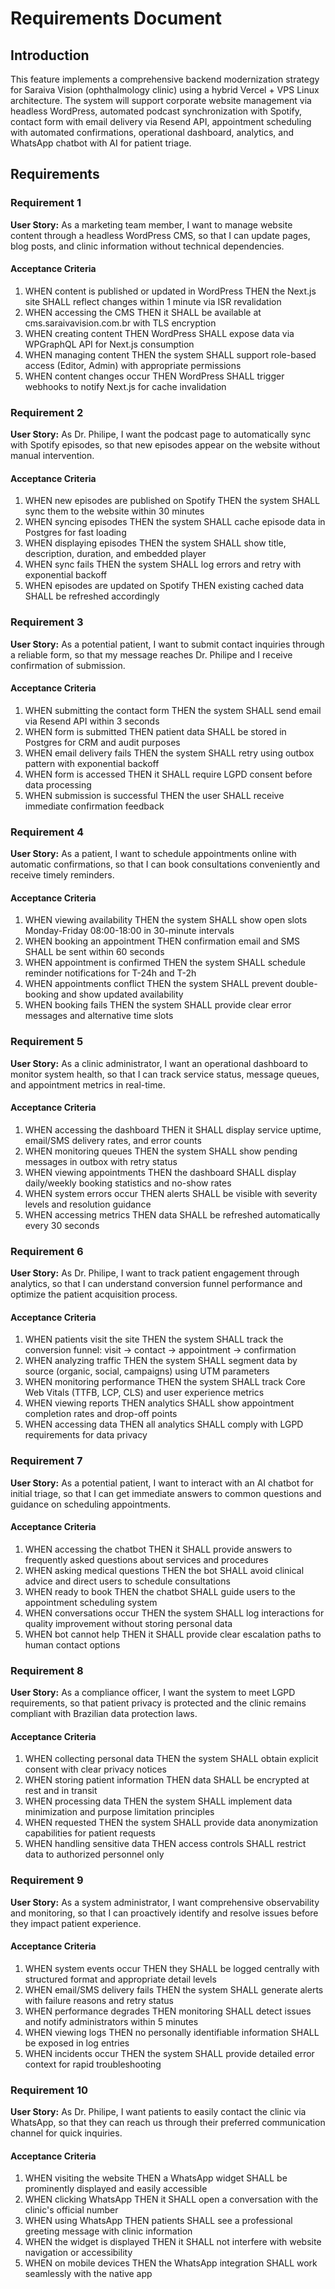 # Requirements Document

## Introduction

This feature implements a comprehensive backend modernization strategy for Saraiva Vision (ophthalmology clinic) using a hybrid Vercel + VPS Linux architecture. The system will support corporate website management via headless WordPress, automated podcast synchronization with Spotify, contact form with email delivery via Resend API, appointment scheduling with automated confirmations, operational dashboard, analytics, and WhatsApp chatbot with AI for patient triage.

## Requirements

### Requirement 1

**User Story:** As a marketing team member, I want to manage website content through a headless WordPress CMS, so that I can update pages, blog posts, and clinic information without technical dependencies.

#### Acceptance Criteria

1. WHEN content is published or updated in WordPress THEN the Next.js site SHALL reflect changes within 1 minute via ISR revalidation
2. WHEN accessing the CMS THEN it SHALL be available at cms.saraivavision.com.br with TLS encryption
3. WHEN creating content THEN WordPress SHALL expose data via WPGraphQL API for Next.js consumption
4. WHEN managing content THEN the system SHALL support role-based access (Editor, Admin) with appropriate permissions
5. WHEN content changes occur THEN WordPress SHALL trigger webhooks to notify Next.js for cache invalidation

### Requirement 2

**User Story:** As Dr. Philipe, I want the podcast page to automatically sync with Spotify episodes, so that new episodes appear on the website without manual intervention.

#### Acceptance Criteria

1. WHEN new episodes are published on Spotify THEN the system SHALL sync them to the website within 30 minutes
2. WHEN syncing episodes THEN the system SHALL cache episode data in Postgres for fast loading
3. WHEN displaying episodes THEN the system SHALL show title, description, duration, and embedded player
4. WHEN sync fails THEN the system SHALL log errors and retry with exponential backoff
5. WHEN episodes are updated on Spotify THEN existing cached data SHALL be refreshed accordingly

### Requirement 3

**User Story:** As a potential patient, I want to submit contact inquiries through a reliable form, so that my message reaches Dr. Philipe and I receive confirmation of submission.

#### Acceptance Criteria

1. WHEN submitting the contact form THEN the system SHALL send email via Resend API within 3 seconds
2. WHEN form is submitted THEN patient data SHALL be stored in Postgres for CRM and audit purposes
3. WHEN email delivery fails THEN the system SHALL retry using outbox pattern with exponential backoff
4. WHEN form is accessed THEN it SHALL require LGPD consent before data processing
5. WHEN submission is successful THEN the user SHALL receive immediate confirmation feedback

### Requirement 4

**User Story:** As a patient, I want to schedule appointments online with automatic confirmations, so that I can book consultations conveniently and receive timely reminders.

#### Acceptance Criteria

1. WHEN viewing availability THEN the system SHALL show open slots Monday-Friday 08:00-18:00 in 30-minute intervals
2. WHEN booking an appointment THEN confirmation email and SMS SHALL be sent within 60 seconds
3. WHEN appointment is confirmed THEN the system SHALL schedule reminder notifications for T-24h and T-2h
4. WHEN appointments conflict THEN the system SHALL prevent double-booking and show updated availability
5. WHEN booking fails THEN the system SHALL provide clear error messages and alternative time slots

### Requirement 5

**User Story:** As a clinic administrator, I want an operational dashboard to monitor system health, so that I can track service status, message queues, and appointment metrics in real-time.

#### Acceptance Criteria

1. WHEN accessing the dashboard THEN it SHALL display service uptime, email/SMS delivery rates, and error counts
2. WHEN monitoring queues THEN the system SHALL show pending messages in outbox with retry status
3. WHEN viewing appointments THEN the dashboard SHALL display daily/weekly booking statistics and no-show rates
4. WHEN system errors occur THEN alerts SHALL be visible with severity levels and resolution guidance
5. WHEN accessing metrics THEN data SHALL be refreshed automatically every 30 seconds

### Requirement 6

**User Story:** As Dr. Philipe, I want to track patient engagement through analytics, so that I can understand conversion funnel performance and optimize the patient acquisition process.

#### Acceptance Criteria

1. WHEN patients visit the site THEN the system SHALL track the conversion funnel: visit → contact → appointment → confirmation
2. WHEN analyzing traffic THEN the system SHALL segment data by source (organic, social, campaigns) using UTM parameters
3. WHEN monitoring performance THEN the system SHALL track Core Web Vitals (TTFB, LCP, CLS) and user experience metrics
4. WHEN viewing reports THEN analytics SHALL show appointment completion rates and drop-off points
5. WHEN accessing data THEN all analytics SHALL comply with LGPD requirements for data privacy

### Requirement 7

**User Story:** As a potential patient, I want to interact with an AI chatbot for initial triage, so that I can get immediate answers to common questions and guidance on scheduling appointments.

#### Acceptance Criteria

1. WHEN accessing the chatbot THEN it SHALL provide answers to frequently asked questions about services and procedures
2. WHEN asking medical questions THEN the bot SHALL avoid clinical advice and direct users to schedule consultations
3. WHEN ready to book THEN the chatbot SHALL guide users to the appointment scheduling system
4. WHEN conversations occur THEN the system SHALL log interactions for quality improvement without storing personal data
5. WHEN bot cannot help THEN it SHALL provide clear escalation paths to human contact options

### Requirement 8

**User Story:** As a compliance officer, I want the system to meet LGPD requirements, so that patient privacy is protected and the clinic remains compliant with Brazilian data protection laws.

#### Acceptance Criteria

1. WHEN collecting personal data THEN the system SHALL obtain explicit consent with clear privacy notices
2. WHEN storing patient information THEN data SHALL be encrypted at rest and in transit
3. WHEN processing data THEN the system SHALL implement data minimization and purpose limitation principles
4. WHEN requested THEN the system SHALL provide data anonymization capabilities for patient requests
5. WHEN handling sensitive data THEN access controls SHALL restrict data to authorized personnel only

### Requirement 9

**User Story:** As a system administrator, I want comprehensive observability and monitoring, so that I can proactively identify and resolve issues before they impact patient experience.

#### Acceptance Criteria

1. WHEN system events occur THEN they SHALL be logged centrally with structured format and appropriate detail levels
2. WHEN email/SMS delivery fails THEN the system SHALL generate alerts with failure reasons and retry status
3. WHEN performance degrades THEN monitoring SHALL detect issues and notify administrators within 5 minutes
4. WHEN viewing logs THEN no personally identifiable information SHALL be exposed in log entries
5. WHEN incidents occur THEN the system SHALL provide detailed error context for rapid troubleshooting

### Requirement 10

**User Story:** As Dr. Philipe, I want patients to easily contact the clinic via WhatsApp, so that they can reach us through their preferred communication channel for quick inquiries.

#### Acceptance Criteria

1. WHEN visiting the website THEN a WhatsApp widget SHALL be prominently displayed and easily accessible
2. WHEN clicking WhatsApp THEN it SHALL open a conversation with the clinic's official number
3. WHEN using WhatsApp THEN patients SHALL see a professional greeting message with clinic information
4. WHEN the widget is displayed THEN it SHALL not interfere with website navigation or accessibility
5. WHEN on mobile devices THEN the WhatsApp integration SHALL work seamlessly with the native app